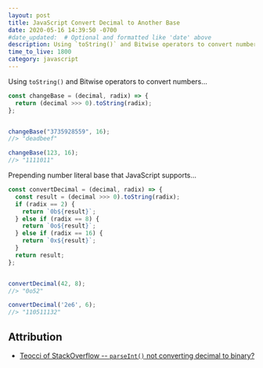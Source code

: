 ```yaml
---
layout: post
title: JavaScript Convert Decimal to Another Base
date: 2020-05-16 14:39:50 -0700
#date_updated:  # Optional and formatted like 'date' above
description: Using `toString()` and Bitwise operators to convert numbers
time_to_live: 1800
category: javascript
---
```




Using `toString()` and Bitwise operators to convert numbers...


```javascript
const changeBase = (decimal, radix) => {
  return (decimal >>> 0).toString(radix);
};


changeBase("3735928559", 16);
//> "deadbeef"

changeBase(123, 16);
//> "1111011"
```


Prepending number literal base that JavaScript supports...


```javascript
const convertDecimal = (decimal, radix) => {
  const result = (decimal >>> 0).toString(radix);
  if (radix == 2) {
    return `0b${result}`;
  } else if (radix == 8) {
    return `0o${result}`;
  } else if (radix == 16) {
    return `0x${result}`;
  }
  return result;
};


convertDecimal(42, 8);
//> "0o52"

convertDecimal('2e6', 6);
//> "110511132"
```



## Attribution


- [Teocci of StackOverflow -- `parseInt()` not converting decimal to binary?](https://stackoverflow.com/a/53956870)
